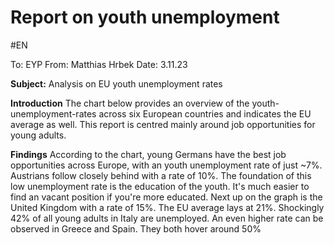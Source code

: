 # Report on youth unemployment
#EN 

To: EYP
From: Matthias Hrbek
Date: 3.11.23

**Subject:** Analysis on EU youth unemployment rates

**Introduction**
The chart below provides an overview of the youth-unemployment-rates across six European countries and indicates the EU average as well. This report is centred mainly around job opportunities for young adults.

**Findings**
According to the chart, young Germans have the best job opportunities across Europe, with an youth unemployment rate of just ~7%. Austrians follow closely behind with a rate of 10%. The foundation of this low unemployment rate is the education of the youth. It's much easier to find an vacant position if you're more educated. Next up on the graph is the United Kingdom with a rate of 15%. The EU average lays at 21%. Shockingly 42% of all young adults in Italy are unemployed. An even higher rate can be observed in Greece and Spain. They both hover around 50%